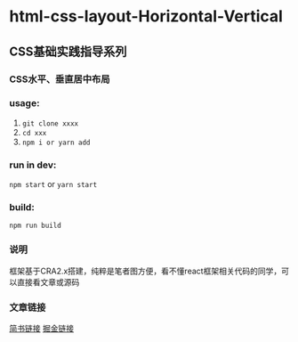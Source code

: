 # html-css-layout-Horizontal-Vertical

## CSS基础实践指导系列

### CSS水平、垂直居中布局

### usage:
1. `git clone xxxx`
2. `cd xxx`
3. `npm i or yarn add`

### run in dev:
`npm start` or `yarn start`

### build:
`npm run build`

### 说明
框架基于CRA2.x搭建，纯粹是笔者图方便，看不懂react框架相关代码的同学，可以直接看文章或源码

### 文章链接
[简书链接](https://www.jianshu.com/p/1e6d63bda6cd)
[掘金链接](https://juejin.im/post/5c08c01e51882558ae3c37d6)
